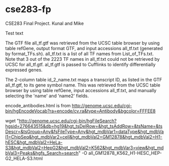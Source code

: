 cse283-fp
=========

CSE283 Final Project.  Kunal and Mike

Test text


The GTF file all_tf.gtf was retrieved from the UCSC table browser by
using table refGene, output format GTF, and input accessions
all_tf.txt (generated by format_TFs.sh).  all_tf.txt is a list of all
TF names from List_of_TFs.txt.  Note that 3 out of the 2223 TF names
in all_tf.txt could not be retrieved by UCSC for all_tf.gtf.
al_tf.gtf is passed to Cufflinks to identify differentially expressed
genes.

The 2-column table id_2_name.txt maps a transcript ID, as listed in
the GTF all_tf.gtf, to its gene symbol name.  This was retrieved from
the UCSC table browser by using table refGene, input accessions
all_tf.txt, and manually selecting the 'name' and 'name2' fields.

encode_antibodies.html is from http://genome.ucsc.edu/cgi-bin/hgEncodeVocab?ra=encode/cv.ra&type=Antibody&bgcolor=FFFEE8

wget "http://genome.ucsc.edu/cgi-bin/hgFileSearch?hgsid=276643515&db=hg19&hgt_tsDelRow=&hgt_tsAddRow=&tsName=&tsDescr=&tsGroup=Any&fsFileType=Any&hgt_mdbVar1=dataType&hgt_mdbVal1=ChipSeq&hgt_mdbVar2=cell&hgt_mdbVal2=GM12878&hgt_mdbVal2=H1-hESC&hgt_mdbVal2=HeLa-S3&hgt_mdbVal2=HepG2&hgt_mdbVal2=K562&hgt_mdbVar3=view&hgt_mdbVal3=Peaks&hgfs_Search=search" -O all_GM12878_K562_H1-HESC_HEP-G2_HELA-S3.html